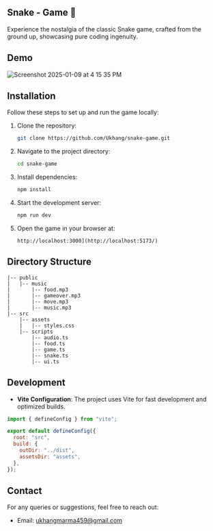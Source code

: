 ## Snake - Game 🐍

Experience the nostalgia of the classic Snake game, crafted from the ground up, showcasing pure coding ingenuity.

## Demo
![Screenshot 2025-01-09 at 4 15 35 PM](https://github.com/user-attachments/assets/40ec5e29-b313-44f4-9572-8775b19572f7)

## Installation

Follow these steps to set up and run the game locally:

1. Clone the repository:
   ```bash
   git clone https://github.com/Ukhang/snake-game.git
   ```
2. Navigate to the project directory:
   ```bash
   cd snake-game
   ```
3. Install dependencies:
   ```bash
   npm install
   ```
4. Start the development server:
   ```bash
   npm run dev
   ```
5. Open the game in your browser at:
   ```
   http://localhost:3000](http://localhost:5173/)
   ```

## Directory Structure

```
|-- public
|   |-- music
|       |-- food.mp3
|       |-- gameover.mp3
|       |-- move.mp3
|       |-- music.mp3
|-- src
    |-- assets
    |   |-- styles.css
    |-- scripts
        |-- audio.ts
        |-- food.ts
        |-- game.ts
        |-- snake.ts
        |-- ui.ts
```

## Development

- **Vite Configuration**: The project uses Vite for fast development and optimized builds.

```javascript
import { defineConfig } from "vite";

export default defineConfig({
  root: "src",
  build: {
    outDir: "../dist",
    assetsDir: "assets",
  },
});
```

## Contact

For any queries or suggestions, feel free to reach out:

- Email: [ukhangmarma459@gmail.com](mailto:ukhangmarma459@gmail.com)
